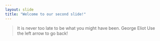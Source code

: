 ```yaml
---
layout: slide
title: "Welcome to our second slide!"
---
```


>It is never too late to be what you might have been.
>George Eliot
Use the left arrow to go back!
